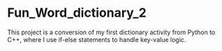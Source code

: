 # Fun_Word_dictionary_2
This project is a conversion of my first dictionary activity from Python to C++, where I use if-else statements to handle key-value logic.
